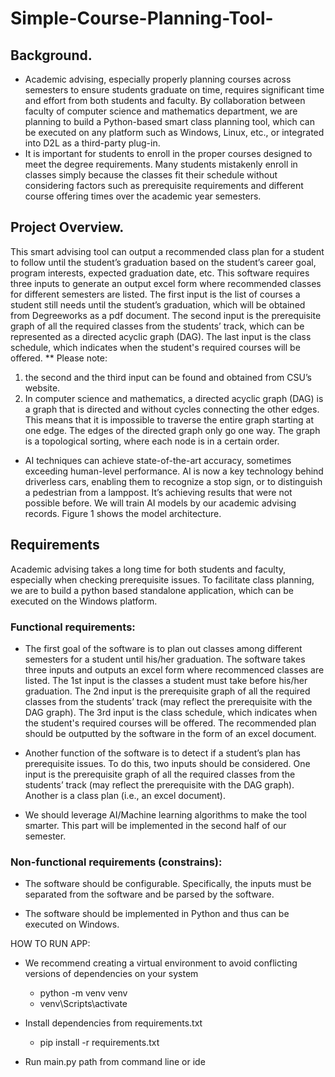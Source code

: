 # Simple-Course-Planning-Tool-

## Background.
* Academic advising, especially properly planning courses across semesters to ensure students graduate on time, requires significant time and effort from both students and faculty. By collaboration between faculty of computer science and mathematics department, we are planning to build a Python-based smart class planning tool, which can be executed on any platform such as Windows, Linux, etc., or integrated into D2L as a third-party plug-in. 
* It is important for students to enroll in the proper courses designed to meet the degree requirements. Many students mistakenly enroll in classes simply because the classes fit their schedule without considering factors such as prerequisite requirements and different course offering times over the academic year semesters.
## Project Overview.
This smart advising tool can output a recommended class plan for a student to follow until the student’s graduation based on the student’s career goal, program interests, expected graduation date, etc. This software requires three inputs to generate an output excel form where recommended classes for different semesters are listed. The first input is the list of courses a student still needs until the student’s graduation, which will be obtained from Degreeworks as a pdf document. The second input is the prerequisite graph of all the required classes from the students’ track, which can be represented as a directed acyclic graph (DAG). The last input is the class schedule, which indicates when the student's required courses will be offered. 
** Please note:
1. the second and the third input can be found and obtained from CSU’s website. 
2. In computer science and mathematics, a directed acyclic graph (DAG) is a graph that is directed and without cycles connecting the other edges. This means that it is impossible to traverse the entire graph starting at one edge. The edges of the directed graph only go one way. The graph is a topological sorting, where each node is in a certain order.
* AI techniques can achieve state-of-the-art accuracy, sometimes exceeding human-level performance. AI is now a key technology behind driverless cars, enabling them to recognize a stop sign, or to distinguish a pedestrian from a lamppost. It’s achieving results that were not possible before. We will train AI models by our academic advising records. Figure 1 shows the model architecture.
## Requirements
Academic advising takes a long time for both students and faculty, especially when checking prerequisite issues. To facilitate class planning, we are to build a python based standalone application, which can be executed on the Windows platform.

### Functional requirements:
* The first goal of the software is to plan out classes among different semesters for a student until his/her graduation. The software takes three inputs and outputs an excel form where recommenced classes are listed. The 1st input is the classes a student must take before his/her graduation. The 2nd input is the prerequisite graph of all the required classes from the students’ track (may reflect the prerequisite with the DAG graph). The 3rd input is the class schedule, which indicates when the student's required courses will be offered. The recommended plan should be outputted by the software in the form of an excel document. 

* Another function of the software is to detect if a student’s plan has prerequisite issues. To do this, two inputs should be considered. One input is the prerequisite graph of all the required classes from the students’ track (may reflect the prerequisite with the DAG graph). Another is a class plan (i.e., an excel document).

* We should leverage AI/Machine learning algorithms to make the tool smarter. This part will be implemented in the second half of our semester. 

### Non-functional requirements (constrains):
* The software should be configurable. Specifically, the inputs must be separated from the software and be parsed by the software.

* The software should be implemented in Python and thus can be executed on Windows.



HOW TO RUN APP:

- We recommend creating a virtual environment to avoid conflicting versions of dependencies on your system
    - python -m venv venv 
    - venv\Scripts\activate  

- Install dependencies from requirements.txt
    - pip install -r requirements.txt  

- Run main.py path from command line or ide